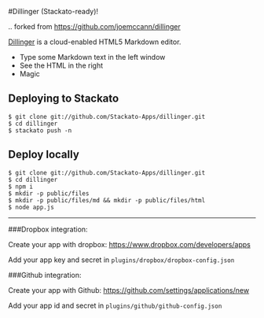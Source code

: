 #Dillinger (Stackato-ready)!

.. forked from https://github.com/joemccann/dillinger

[Dillinger] is a cloud-enabled HTML5 Markdown editor.

  - Type some Markdown text in the left window
  - See the HTML in the right
  - Magic

## Deploying to Stackato

    $ git clone git://github.com/Stackato-Apps/dillinger.git
    $ cd dillinger
    $ stackato push -n

## Deploy locally

    $ git clone git://github.com/Stackato-Apps/dillinger.git
    $ cd dillinger
    $ npm i
    $ mkdir -p public/files
    $ mkdir -p public/files/md && mkdir -p public/files/html
    $ node app.js

***
###Dropbox integration:

Create your app with dropbox:  https://www.dropbox.com/developers/apps

Add your app key and secret in `plugins/dropbox/dropbox-config.json`

###Github integration:

Create your app with Github: https://github.com/settings/applications/new

Add your app id and secret in `plugins/github/github-config.json`

[dillinger]: http://dillinger.io 

